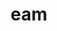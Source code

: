 ---
title: eam
meaning: her (accusative)
ch: 5
pos: pronoun
abbgender: f.
abbgender2: fem.
gender: feminine
---